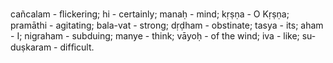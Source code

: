 cañcalam - ﬂickering; hi - certainly; manaḥ - mind; kṛṣṇa - O Kṛṣṇa; pramāthi - agitating; bala-vat - strong; dṛḍham - obstinate; tasya - its; aham - I; nigraham - subduing; manye - think; vāyoḥ - of the wind; iva - like; su-duṣkaram - difﬁcult.
